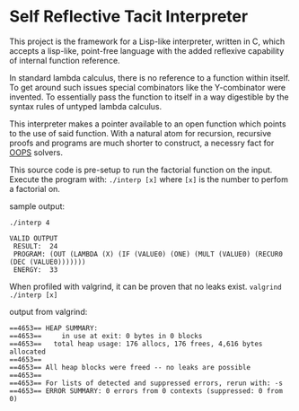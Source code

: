 # Self Reflective Tacit Interpreter

This project is the framework for a Lisp-like interpreter, written in C, which accepts a lisp-like, point-free language with the added reflexive capability of internal function reference.

In standard lambda calculus, there is no reference to a function within itself. To get around such issues special combinators like the Y-combinator were invented. To essentially pass the function to itself in a way digestible by the syntax rules of untyped lambda calculus.

This interpreter makes a pointer available to an open function which points to the use of said function. With a natural atom for recursion, recursive proofs and programs are much shorter to construct, a necessry fact for [OOPS](http://www.idsia.ch/~juergen/oops.html) solvers.

This source code is pre-setup to run the factorial function on the input. Execute the program with:
`./interp [x]` where `[x]` is the number to perfom a factorial on.

sample output:
```
./interp 4

VALID OUTPUT
 RESULT:  24
 PROGRAM: (OUT (LAMBDA (X) (IF (VALUE0) (ONE) (MULT (VALUE0) (RECUR0 (DEC (VALUE0)))))))
 ENERGY:  33
```


When profiled with valgrind, it can be proven that no leaks exist.
`valgrind ./interp [x]`

output from valgrind:
```
==4653== HEAP SUMMARY:
==4653==     in use at exit: 0 bytes in 0 blocks
==4653==   total heap usage: 176 allocs, 176 frees, 4,616 bytes allocated
==4653==
==4653== All heap blocks were freed -- no leaks are possible
==4653==
==4653== For lists of detected and suppressed errors, rerun with: -s
==4653== ERROR SUMMARY: 0 errors from 0 contexts (suppressed: 0 from 0)
```
